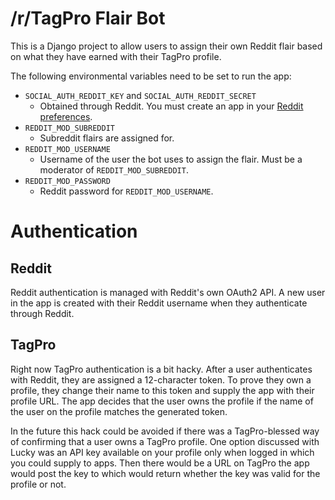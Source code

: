 /r/TagPro Flair Bot
===================

This is a Django project to allow users to assign their own Reddit flair based
on what they have earned with their TagPro profile.

The following environmental variables need to be set to run the app:

* ``SOCIAL_AUTH_REDDIT_KEY`` and ``SOCIAL_AUTH_REDDIT_SECRET``
    * Obtained through Reddit. You must create an app in your
    [Reddit preferences](https://ssl.reddit.com/prefs/apps/).
* ``REDDIT_MOD_SUBREDDIT``
    * Subreddit flairs are assigned for.
* ``REDDIT_MOD_USERNAME``
    * Username of the user the bot uses to assign the flair. Must be a
    moderator of ``REDDIT_MOD_SUBREDDIT``.
* ``REDDIT_MOD_PASSWORD``
    * Reddit password for ``REDDIT_MOD_USERNAME``.


# Authentication

## Reddit

Reddit authentication is managed with Reddit's own OAuth2 API.  A new user in
the app is created with their Reddit username when they authenticate through 
Reddit.

## TagPro

Right now TagPro authentication is a bit hacky.  After a user authenticates with
Reddit, they are assigned a 12-character token.  To prove they own a profile,
they change their name to this token and supply the app with their profile URL.
The app decides that the user owns the profile if the name of the user on the
profile matches the generated token.

In the future this hack could be avoided if there was a TagPro-blessed way of
confirming that a user owns a TagPro profile. One option discussed with Lucky
was an API key available on your profile only when logged in which you could
supply to apps. Then there would be a URL on TagPro the app would post the key
to which would return whether the key was valid for the profile or not.